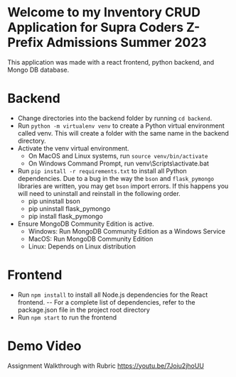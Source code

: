 # Welcome to my Inventory CRUD Application for Supra Coders Z-Prefix Admissions Summer 2023
This application was made with a react frontend, python backend, and Mongo DB database.

# Backend
- Change directories into the backend folder by running `cd backend`.
- Run `python -m virtualenv venv` to create a Python virtual environment called venv. This will create a folder with the same name in the backend directory.
- Activate the venv virtual environment.
   - On MacOS and Linux systems, run `source venv/bin/activate`
   - On Windows Command Prompt, run venv\Scripts\activate.bat
- Run `pip install -r requirements.txt` to install all Python dependencies. Due to a bug in the way the `bson` and `flask_pymongo` libraries are written, you may get `bson` import errors. If this happens you will need to uninstall and reinstall in the following order.
    - pip uninstall bson
    - pip uninstall flask_pymongo
    - pip install flask_pymongo
- Ensure MongoDB Community Edition is active.
    - Windows: Run MongoDB Community Edition as a Windows Service
    - MacOS: Run MongoDB Community Edition
    - Linux: Depends on Linux distribution

# Frontend
- Run `npm install` to install all Node.js dependencies for the React frontend.
-- For a complete list of dependencies, refer to the package.json file in the project root directory
- Run `npm start` to run the frontend

# Demo Video
Assignment Walkthrough with Rubric 
https://youtu.be/7Joiu2jhoUU
